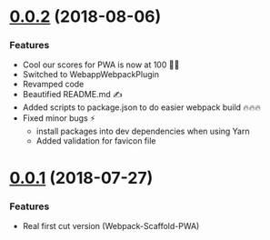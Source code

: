 <a name="0.0.2"></a>
# [0.0.2](https://github.com/sendilkumarn/webpack-scaffold-pwa/compare/0.0.1...0.0.2) (2018-08-06)
### Features
* Cool our scores for PWA is now at 100 🚀🎉
* Switched to WebappWebpackPlugin 
* Revamped code 
* Beautified README.md ✍️
* Added scripts to package.json to do easier webpack build 🔥🔥🔥
* Fixed minor bugs ⚡️
    * install packages into dev dependencies when using Yarn
    * Added validation for favicon file 

<a name="0.0.1"></a>
# [0.0.1](https://github.com/sendilkumarn/webpack-scaffold-pwa/compare/17c4177d9a...0.0.1) (2018-07-27)
### Features
* Real first cut version (Webpack-Scaffold-PWA)